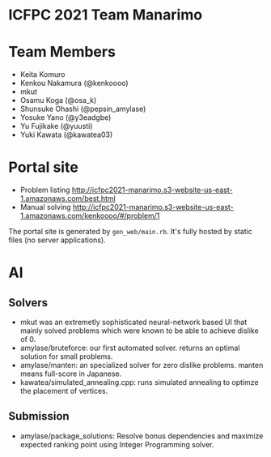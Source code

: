 ICFPC 2021 Team Manarimo
================================

# Team Members
* Keita Komuro
* Kenkou Nakamura (@kenkoooo)
* mkut
* Osamu Koga (@osa_k)
* Shunsuke Ohashi (@pepsin_amylase)
* Yosuke Yano (@y3eadgbe)
* Yu Fujikake (@yuusti)
* Yuki Kawata (@kawatea03)

# Portal site
* Problem listing http://icfpc2021-manarimo.s3-website-us-east-1.amazonaws.com/best.html
* Manual solving http://icfpc2021-manarimo.s3-website-us-east-1.amazonaws.com/kenkoooo/#/problem/1

The portal site is generated by `gen_web/main.rb`. It's fully hosted by static files (no server applications).

# AI
## Solvers
* mkut was an extremetly sophisticated neural-network based UI that mainly solved problems which were known to be able to achieve dislike of 0.
* amylase/bruteforce: our first automated solver. returns an optimal solution for small problems.
* amylase/manten: an specialized solver for zero dislike problems. manten means full-score in Japanese.
* kawatea/simulated_annealing.cpp: runs simulated annealing to optimze the placement of vertices.

## Submission
* amylase/package_solutions: Resolve bonus dependencies and maximize expected ranking point using Integer Programming solver.
